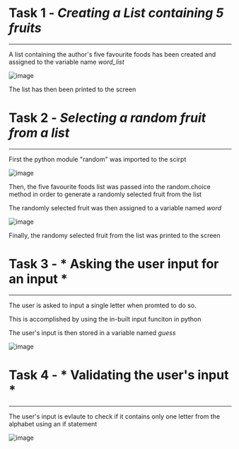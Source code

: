 # Task 1 - *Creating a List containing 5 fruits*

---

A list containing the author's five favourite foods has been created and assigned to the variable name *word_list*

![image](https://user-images.githubusercontent.com/108944731/226412967-a80005c9-3f50-4681-897f-f6cf16a856c3.png)


The list has then been printed to the screen 

# Task 2 - *Selecting a random fruit from a list*

--- 

First the python module "random" was imported to the scirpt 

![image](https://user-images.githubusercontent.com/108944731/226413109-570339e7-b312-4afb-b4c0-dc4dc9e72b8f.png)


Then, the five favourite foods list was passed into the random.choice method in order to generate a randomly selected fruit from the list 

The randomly selected fruit was then assigned to a variable named *word*

![image](https://user-images.githubusercontent.com/108944731/226413216-de4bfa01-8f75-4c2d-b5bd-bd1824c4682f.png)


Finally, the randomy selected fruit from the list was printed to the screen 


# Task 3 - * Asking the user input for an input *

---
The user is asked to input a single letter when promted to do so. 

This is accomplished by using the in-built input funciton in python

The user's input is then stored in a variable named *guess*

![image](https://user-images.githubusercontent.com/108944731/226413290-ef817915-1c6c-4d6d-8c42-62512c9a71b5.png)


# Task 4 - * Validating the user's input *

--- 

The user's input is evlaute to check if it contains only one letter from the alphabet using an if statement 

![image](https://user-images.githubusercontent.com/108944731/226413368-e9731283-b3fb-4980-bd17-af7be8aec354.png)





